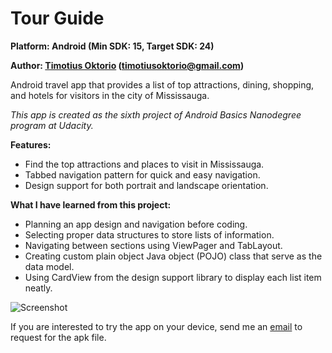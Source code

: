 # Tour Guide

**Platform: Android (Min SDK: 15, Target SDK: 24)**

**Author: [Timotius Oktorio](https://ca.linkedin.com/in/timotiusoktorio "LinkedIn Profile") (timotiusoktorio@gmail.com)**

Android travel app that provides a list of top attractions, dining, shopping, and hotels for visitors in the city of Mississauga. 

_This app is created as the sixth project of Android Basics Nanodegree program at Udacity._

**Features:**
- Find the top attractions and places to visit in Mississauga.
- Tabbed navigation pattern for quick and easy navigation.
- Design support for both portrait and landscape orientation.

**What I have learned from this project:**
- Planning an app design and navigation before coding.
- Selecting proper data structures to store lists of information.
- Navigating between sections using ViewPager and TabLayout.
- Creating custom plain object Java object (POJO) class that serve as the data model.
- Using CardView from the design support library to display each list item neatly.

![Screenshot](https://c7.staticflickr.com/9/8856/28648236870_4f01553d3e_z.jpg)

If you are interested to try the app on your device, send me an [email](mailto:timotiusoktorio@gmail.com) to request for the apk file.